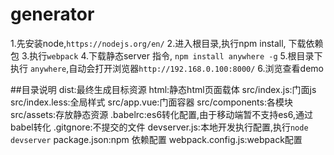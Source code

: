# generator

1.先安装node,`https://nodejs.org/en/`
2.进入根目录,执行npm install, 下载依赖包
3.执行`webpack`
4.下载静态server 指令, `npm install anywhere -g`
5.根目录下执行 `anywhere`,自动会打开浏览器`http://192.168.0.100:8000/`
6.浏览查看demo


##目录说明
dist:最终生成目标资源
html:静态html页面载体
src/index.js:门面js
src/index.less:全局样式
src/app.vue:门面容器
src/components:各模块
src/assets:存放静态资源
.babelrc:es6转化配置,由于移动端暂不支持es6,通过babel转化
.gitgnore:不提交的文件
devserver.js:本地开发执行配置,执行`node devserver`
package.json:npm 依赖配置
webpack.config.js:webpack配置

